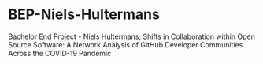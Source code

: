 # BEP-Niels-Hultermans
Bachelor End Project - Niels Hultermans; Shifts in Collaboration within Open Source Software: A Network Analysis of GitHub Developer Communities Across the COVID-19 Pandemic
